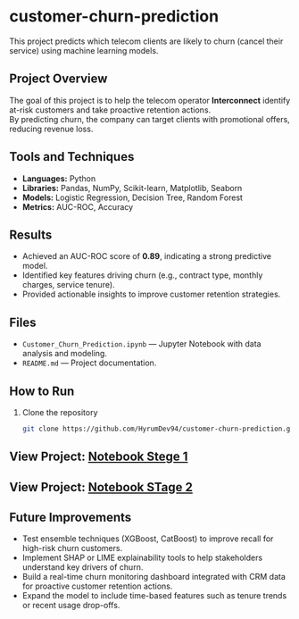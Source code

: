 # customer-churn-prediction

This project predicts which telecom clients are likely to churn (cancel their service) using machine learning models.

## Project Overview
The goal of this project is to help the telecom operator **Interconnect** identify at-risk customers and take proactive retention actions.  
By predicting churn, the company can target clients with promotional offers, reducing revenue loss.

## Tools and Techniques
- **Languages:** Python  
- **Libraries:** Pandas, NumPy, Scikit-learn, Matplotlib, Seaborn  
- **Models:** Logistic Regression, Decision Tree, Random Forest  
- **Metrics:** AUC-ROC, Accuracy

## Results
- Achieved an AUC-ROC score of **0.89**, indicating a strong predictive model.  
- Identified key features driving churn (e.g., contract type, monthly charges, service tenure).  
- Provided actionable insights to improve customer retention strategies.

## Files
- `Customer_Churn_Prediction.ipynb` — Jupyter Notebook with data analysis and modeling.
- `README.md` — Project documentation.

## How to Run
1. Clone the repository  
   ```bash
   git clone https://github.com/HyrumDev94/customer-churn-prediction.git

## View Project: [Notebook Stege 1](https://github.com/HyrumDev94/customer-churn-prediction/blob/main/notebook.ipynb)
## View Project: [Notebook STage 2](https://github.com/HyrumDev94/customer-churn-prediction/blob/main/notebook%20(4).ipynb)



## Future Improvements

- Test ensemble techniques (XGBoost, CatBoost) to improve recall for high-risk churn customers.  
- Implement SHAP or LIME explainability tools to help stakeholders understand key drivers of churn.  
- Build a real-time churn monitoring dashboard integrated with CRM data for proactive customer retention actions.  
- Expand the model to include time-based features such as tenure trends or recent usage drop-offs.
